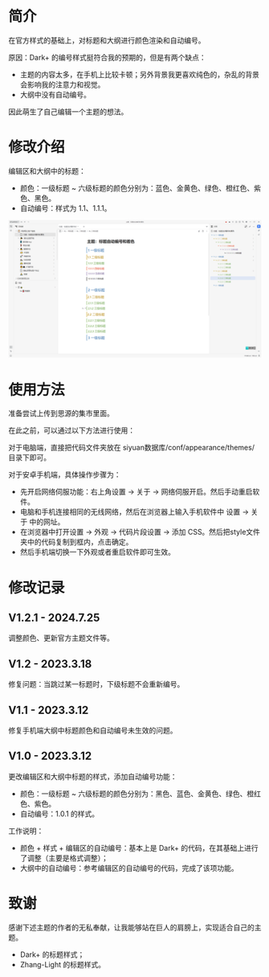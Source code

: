 # 简介
在官方样式的基础上，对标题和大纲进行颜色渲染和自动编号。

原因：Dark+ 的编号样式挺符合我的预期的，但是有两个缺点：
- 主题的内容太多，在手机上比较卡顿；另外背景我更喜欢纯色的，杂乱的背景会影响我的注意力和视觉。
- 大纲中没有自动编号。

因此萌生了自己编辑一个主题的想法。

# 修改介绍
编辑区和大纲中的标题：
- 颜色：一级标题 ~ 六级标题的颜色分别为：蓝色、金黄色、绿色、橙红色、紫色、黑色。
- 自动编号：样式为 1.1、1.1.1。

![](preview.png)

# 使用方法
准备尝试上传到思源的集市里面。

在此之前，可以通过以下方法进行使用：

对于电脑端，直接把代码文件夹放在 siyuan数据库/conf/appearance/themes/目录下即可。

对于安卓手机端，具体操作步骤为：
- 先开启网络伺服功能：右上角设置 -> 关于 -> 网络伺服开启。然后手动重启软件。
- 电脑和手机连接相同的无线网络，然后在浏览器上输入手机软件中 设置 -> 关于 中的网址。
- 在浏览器中打开设置 -> 外观 -> 代码片段设置 -> 添加 CSS。然后把style文件夹中的代码复制到框内，点击确定。
- 然后手机端切换一下外观或者重启软件即可生效。

# 修改记录
## V1.2.1 - 2024.7.25

调整颜色、更新官方主题文件等。

## V1.2 - 2023.3.18

修复问题：当跳过某一标题时，下级标题不会重新编号。

## V1.1 - 2023.3.12
修复手机端大纲中标题颜色和自动编号未生效的问题。

## V1.0 - 2023.3.12
更改编辑区和大纲中标题的样式，添加自动编号功能：
- 颜色：一级标题 ~ 六级标题的颜色分别为：黑色、蓝色、金黄色、绿色、橙红色、紫色。
- 自动编号：1.0.1 的样式。

工作说明：
- 颜色 + 样式 + 编辑区的自动编号：基本上是 Dark+ 的代码，在其基础上进行了调整（主要是格式调整）；
- 大纲中的自动编号：参考编辑区的自动编号的代码，完成了该项功能。

# 致谢
感谢下述主题的作者的无私奉献，让我能够站在巨人的肩膀上，实现适合自己的主题。
- Dark+ 的标题样式；
- Zhang-Light 的标题样式。
